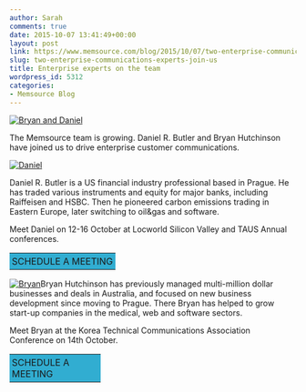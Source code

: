 ```yaml
---
author: Sarah
comments: true
date: 2015-10-07 13:41:49+00:00
layout: post
link: https://www.memsource.com/blog/2015/10/07/two-enterprise-communications-experts-join-us/
slug: two-enterprise-communications-experts-join-us
title: Enterprise experts on the team
wordpress_id: 5312
categories:
- Memsource Blog
---
```


[![Bryan and Daniel](/wp-content/uploads/2015/10/DNB_820.jpg)](/wp-content/uploads/2015/10/DNB_820.jpg)

The Memsource team is growing. Daniel R. Butler and Bryan Hutchinson have joined us to drive enterprise customer communications.<!-- more -->



[![Daniel](/wp-content/uploads/2015/10/Daniel250-150x150.jpg)](/wp-content/uploads/2015/10/Daniel250.jpg)

Daniel R. Butler is a US financial industry professional based in Prague. He has traded various instruments and equity for major banks, including Raiffeisen and HSBC. Then he pioneered carbon emissions trading in Eastern Europe, later switching to oil&gas and software.



Meet Daniel on 12-16 October at Locworld Silicon Valley and TAUS Annual conferences.
<table width="160" cellspacing="0" border="0" >
<tbody >
<tr >

<td style="background-color: #31add1; padding: 4px 4px; border-radius: 1px;" >SCHEDULE A MEETING
</td>
</tr>
</tbody>
</table>


[![Bryan](/wp-content/uploads/2015/10/Bryan-150x150.jpg)](/wp-content/uploads/2015/10/Bryan.jpg)Bryan Hutchinson has previously managed multi-million dollar businesses and deals in Australia, and focused on new business development since moving to Prague. There Bryan has helped to grow start-up companies in the medical, web and software sectors.



Meet Bryan at the Korea Technical Communications Association Conference on 14th October.
<table cellspacing="0" style="width: 160;" border="0" >
<tbody >
<tr >

<td style="background-color: #31add1; padding: 4px 4px; border-radius: 1px;" >SCHEDULE A MEETING
</td>
</tr>
</tbody>
</table>
